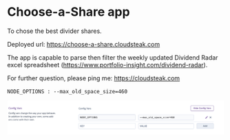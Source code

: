 # Choose-a-Share app

To chose the best divider shares.

Deployed url: https://choose-a-share.cloudsteak.com


The app is capable to parse then filter the weekly updated Dividend Radar excel spreadsheet (https://www.portfolio-insight.com/dividend-radar).


For further question, please ping me: https://cloudsteak.com

```
NODE_OPTIONS : --max_old_space_size=460
```

![memusage settings](./images/memusage.png)


